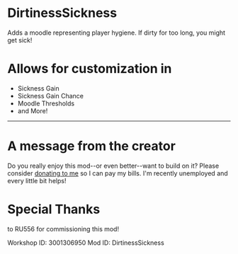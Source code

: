# DirtinessSickness
Adds a moodle representing player hygiene. If dirty for too long, you might get sick!

<h1>Allows for customization in</h1>
<ul>
    <li>Sickness Gain</li>
    <li>Sickness Gain Chance</li>
    <li>Moodle Thresholds</li>
    <li>and More!</li>
</ul>
<hr>
<h1>A message from the creator</h1>
Do you really enjoy this mod--or even better--want to build on it? Please consider <a href="https://ko-fi.com/badonnthedeer">donating to me</a> so I can pay my bills. I'm recently unemployed and every little bit helps!

<h1>Special Thanks</h1>
to RU556 for commissioning this mod!

Workshop ID: 3001306950
Mod ID: DirtinessSickness